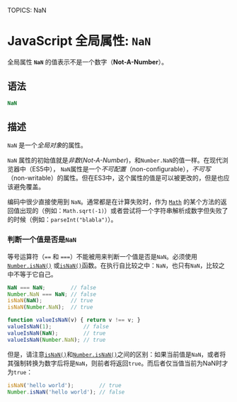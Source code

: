 TOPICS: NaN

# JavaScript 全局属性: `NaN`

全局属性 **`NaN`** 的值表示不是一个数字（**Not-A-Number**）。

## 语法

```javascript
NaN
```

## 描述

`NaN` 是一个*全局对象*的属性。

`NaN` 属性的初始值就是*非数*(*Not-A-Number*)，和`Number.NaN`的值一样。在现代浏览器中（ES5中）， `NaN`属性是一个*不可配置*（non-configurable），*不可写*（non-writable）的属性。但在ES3中，这个属性的值是可以被更改的，但是也应该避免覆盖。

编码中很少直接使用到 `NaN`。通常都是在计算失败时，作为 [`Math`](/zh-hans/webfrontend/Math) 的某个方法的返回值出现的（例如：`Math.sqrt(-1)`）或者尝试将一个字符串解析成数字但失败了的时候（例如：`parseInt("blabla")`）。

### 判断一个值是否是`NaN`

等号运算符（`==` 和 `===`）不能被用来判断一个值是否是`NaN`。必须使用[`Number.isNaN()`](/zh-hans/webfrontend/Number.isNaN)
或[`isNaN()`](/zh-hans/webfrontend/isNaN)函数。在执行自比较之中：`NaN`，也只有`NaN`，比较之中不等于它自己。

```javascript
NaN === NaN;        // false
Number.NaN === NaN; // false
isNaN(NaN);         // true
isNaN(Number.NaN);  // true

function valueIsNaN(v) { return v !== v; }
valueIsNaN(1);          // false
valueIsNaN(NaN);        // true
valueIsNaN(Number.NaN); // true
```

但是，请注意[`isNaN()`](/zh-hans/webfrontend/isNaN)和[`Number.isNaN()`](/zh-hans/webfrontend/Number.isNaN)之间的区别：如果当前值是`NaN`，或者将其强制转换为数字后将是`NaN`，则前者将返回`true`。而后者仅当值当前为NaN时才为`true`：

```javascript
isNaN('hello world');        // true
Number.isNaN('hello world'); // false
```
